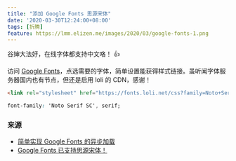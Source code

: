 ```yaml
---
title: "添加 Google Fonts 思源宋体"
date: '2020-03-30T12:24:00+08:00'
tags: [折腾]
feature: https://lmm.elizen.me/images/2020/03/google-fonts-1.png
---
```


谷婶大法好，在线字体都支持中文咯！ 👍

访问 [Google Fonts](https://fonts.google.com/?subset=chinese-simplified)，点选需要的字体，简单设置能获得样式链接。虽听闻字体服务器国内也有节点，但还是启用 loli 的 CDN，感谢！

<!--more-->

```html
<link rel="stylesheet" href="https://fonts.loli.net/css?family=Noto+Serif+SC&display=swap" media="print" onload="this.media='all'">
```

```css
font-family: 'Noto Serif SC', serif;
```

### 来源

- [简单实现 Google Fonts 的异步加载](https://io-oi.me/tech/loading-google-fonts-async/)
- [Google Fonts 已支持思源宋体！](https://io-oi.me/tech/noto-serif-sc-added-on-google-fonts/)
